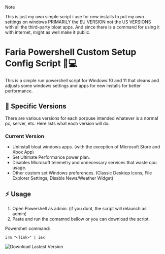 > [!NOTE]
> This is just my own simple script i use for new installs to put my own settings on windows PRIMARILY the EU VERSION not the US VERSIONS with all the third-party bloat apps. And since there is a command for using it with internet, might as well make it public.

# Faria Powershell Custom Setup Config Script :large_blue_diamond::computer:
This is a simple run powershell script for Windows 10 and 11 that cleans and adjusts some windows settings and apps for new installs for better performance.

## :scroll: Specific Versions
There are various versions for each porpuse intended whatever is a normal pc, server, etc.
Here lists what each version will do.
### Current Version
- Uninstall bloat windows apps. (with the exception of Microsoft Store and Xbox App)
- Set Ultimate Performance power plan.
- Disables Microsoft telemetry and unnecessary services that waste cpu usage.
- Other custom set Windows preferences. (Classic Desktop Icons, File Explorer Settings, Disable News/Weather Widget)

## :zap: Usage
1. Open Powershell as admin. (if you dont, the script will relaunch as admin)
2. Paste and run the comamnd bellow or you can download the script.

Powershell command:
```
irm "<link>" | iex
```

![Download Lastest Version](https://img.shields.io/github/downloads/dfaria5/faria-ps-utilsetupconf-script/latest/total?style=for-the-badge)
